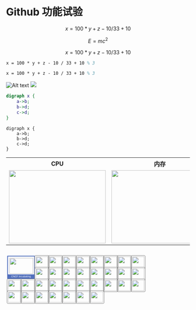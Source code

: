 # Github 功能试验

$$
x = 100 * y + z - 10 / 33 + 10 % 3
$$

```math
E = mc^{2}
```

```math
x = 100 * y + z - 10 / 33 + 10 % 3
```

```latex
x = 100 * y + z - 10 / 33 + 10 % 3
```

```tex
x = 100 * y + z - 10 / 33 + 10 % 3
```

![Alt text](https://raw.github.com/potherca-blog/StackOverflow/master/question.13808020.include-an-svg-hosted-on-github-in-markdown/controllers_brief.svg?sanitize=true)
<img src="https://raw.github.com/potherca-blog/StackOverflow/master/question.13808020.include-an-svg-hosted-on-github-in-markdown/controllers_brief.svg?sanitize=true">

```dot
digraph x {
    a->b;
    b->d;
    c->d;
}
```


```gv
digraph x {
    a->b;
    b->d;
    c->d;
}
```

<table border="0">
    <tr>
        <th>CPU</th>
        <th>内存</th>
        <th>主板</th>
    </tr>
    <tr>
        <td><img src=".images/hardware/cpu.png" width="265px" height="200px"></td>
        <td><img src=".images/hardware/memory.png" width="265px" height="200px"></td>
        <td><img src=".images/hardware/motherboard.png" width="265px" height="200px"></td>
    </tr>
</table>

<style>
.wrapper {
    width: 376.2px; height: 128px;
    top: 0px; margin-top: 26px; /* top: -40px; margin-top: 26px; */
    position: relative;
}

.incubating {
    cursor: pointer;
    position: absolute;
    border: 2px solid rgb(83, 113, 189);
    width: 72px;
    height: 59px;
}

.incubating-img {
    width: 65px; height: 43px; margin: 2px; padding: 2px;
}

.incubating-tip {
    position: absolute; left: 0px; right: 0px; bottom: 0px; height: 10px; text-align: center; background: rgb(83, 113, 189); color: white; font-size: 6.7px; line-height: 13px;
}

.sandbox {
    cursor: pointer; position: absolute; top: 0px; width: 36px; height: 32px;
}

.sanbox-img {
    width: 34px;
    height: 30px;
    margin: 2px;
    padding: 2px;
    border: 1px solid grey;
    border-radius: 3px;
}

.sanbox-img-bg {
    background: rgb(238, 238, 238)
}
</style>

<div class="wrapper">
    <div style="left: 3px; top: 3px" class="incubating">
        <img src=".images/logos/rook.svg" class="incubating-img">
        <div class="incubating-tip">CNCF Incubating</div>
    </div>
    <div style="left: 75.6px; top: 0px" class="sandbox">
        <img src=".images/logos/arrikto.svg" class="sanbox-img">
    </div>
    <div style="left: 113.4px; top: 0px" class="sandbox">
        <img src=".images/logos/ceph.svg" class="sanbox-img">
    </div>
    <div style="left: 151.2px; top: 0px" class="sandbox">
        <img src=".images/logos/chubao-fs.svg" class="sanbox-img"></div>
    <div style="left: 189px; top: 0px" class="sandbox">
        <img src=".images/logos/container-storage-interface-csi.svg" class="sanbox-img">
    </div>
    <div style="left: 226.8px; top: 0px" class="sandbox">
        <img src=".images/logos/datera.svg" class="sanbox-img">
    </div>
    <div style="left: 264.6px; top: 0px" class="sandbox">
        <img src=".images/logos/dell-emc.svg" class="sanbox-img">
    </div>
    	<div style="left: 302.4px; top: 0px" class="sandbox">
		<img src=".images/logos/diamanti.svg" class="sanbox-img">
	</div>
    <div style="left: 340.2px; top: 0px" class="sandbox">
    	<img src=".images/logos/elastifile.svg" class="sanbox-img">
    </div>
    <div style="left: 75.6px; top: 32px" class="sandbox">
    	<img src=".images/logos/gluster.svg" class="sanbox-img">
    </div>
    <div style="left: 113.4px; top: 32px" class="sandbox">
    	<img src=".images/logos/hatchway.svg" class="sanbox-img">
    </div>
    <div style="left: 151.2px; top: 32px" class="sandbox">
    	<img src=".images/logos/hedvig.svg" class="sanbox-img">
    </div>
    <div style="left: 189px; top: 32px" class="sandbox">
    	<img src=".images/logos/hpe-storage.svg" class="sanbox-img">
    </div>
    <div style="left: 226.8px; top: 32px" class="sandbox">
    	<img src=".images/logos/infinidat.svg" class="sanbox-img">
    </div>
    <div style="left: 264.6px; top: 32px" class="sandbox">
    	<img src=".images/logos/kasten.svg" class="sanbox-img">
    </div>
    <div style="left: 302.4px; top: 32px" class="sandbox">
    	<img src=".images/logos/leo-fs.svg" class="sanbox-img">
    </div>
    <div style="left: 340.2px; top: 32px" class="sandbox">
    	<img src=".images/logos/longhorn.svg" class="sanbox-img">
    </div>
    <div style="left: 0px; top: 64px" class="sandbox">
    	<img src=".images/logos/minio.svg" class="sanbox-img">
    </div>
    <div style="left: 37.8px; top: 64px" class="sandbox">
    	<img src=".images/logos/moose-fs.svg" class="sanbox-img">
    </div>
    <div style="left: 75.6px; top: 64px" class="sandbox">
    	<img src=".images/logos/net-app.svg" class="sanbox-img">
    </div>
    <div style="left: 113.4px; top: 64px" class="sandbox">
    	<img src=".images/logos/open-ebs.svg" class="sanbox-img">
    </div>
    <div style="left: 151.2px; top: 64px" class="sandbox">
    	<img src=".images/logos/open-io.svg" class="sanbox-img">
    </div>
    <div style="left: 189px; top: 64px" class="sandbox">
    	<img src=".images/logos/open-sds.svg" class="sanbox-img">
    </div>
    <div style="left: 226.8px; top: 64px" class="sandbox">
    	<img src=".images/logos/portworx.svg" class="sanbox-img">
    </div>
    <div style="left: 264.6px; top: 64px" class="sandbox">
    	<img src=".images/logos/pure-storage.svg" class="sanbox-img">
    </div>
    <div style="left: 302.4px; top: 64px" class="sandbox">
    	<img src=".images/logos/quobyte.svg" class="sanbox-img">
    </div>
    <div style="left: 340.2px; top: 64px" class="sandbox">
    	<img src=".images/logos/rex-ray.svg" class="sanbox-img">
    </div>
    <div style="left: 0px; top: 96px" class="sandbox">
    	<img src=".images/logos/robin-systems.svg" class="sanbox-img">
    </div>
    <div style="left: 37.8px; top: 96px" class="sandbox">
    	<img src=".images/logos/scality-ring.svg" class="sanbox-img">
    </div>
    <div style="left: 75.6px; top: 96px" class="sandbox">
    	<img src=".images/logos/storage-os.svg" class="sanbox-img">
    </div>
    <div style="left: 113.4px; top: 96px" class="sandbox">
    	<img src=".images/logos/swift.svg" class="sanbox-img">
    </div>
    <div style="left: 151.2px; top: 96px" class="sandbox">
    	<img src=".images/logos/triton-object-storage.svg" class="sanbox-img">
    </div>
    <div style="left: 189px; top: 96px" class="sandbox">
    	<img src=".images/logos/yr-cloud-file.svg" class="sanbox-img">
    </div>
    <div style="left: 226.8px; top: 96px" class="sandbox">
    	<img src=".images/logos/zenko.svg" class="sanbox-img">
    </div>
</div>

